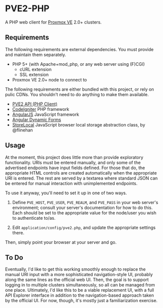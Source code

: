 # PVE2-PHP #

A PHP web client for [Proxmox VE][PVE] 2.0+ clusters.

## Requirements ##

The following requirements are external dependencies.  You must provide
and maintain them separately.

* PHP 5+ (with Apache+mod_php, or any web server using (F)CGI)
    * cURL extension
    * SSL extension
* Proxmox VE 2.0+ node to connect to

The following requirements are either bundled with this project, or rely
on pulic CDNs.  You shouldn't need to do anything to make them available.

* [PVE2 API (PHP Client)][PVE2PHP]
* [CodeIgniter][CI] PHP framework
* [AngularJS][NG] JavaScript framework
* [Angular Dynamic Forms][NGDF]
* [StoreLocal][JSLocal] JavaScript browser local storage abstraction class,
by @flinehan

## Usage ##

At the moment, this project does little more than provide exploratory
functionality.  URIs must be entered manually, and only some of the
advertised endpoints have input fields defined.  For those that do, the
appropriate HTML controls are created automatically when the appropriate
URI is entered.  The rest are served by a textarea where standard JSON can
be entered for manual interaction with unimplemented endpoints.

To use it anyway, you'll need to set it up in one of two ways.

1. Define `PVE_HOST`, `PVE_USER`, `PVE_REALM`, and `PVE_PASS` in your
web server's environment; consult your server's documentation for how
to do this.  Each should be set to the appropriate value for the node/user
you wish to authenticate to/as.

2. Edit `application/config/pve2.php`, and update the appropriate settings
there.

Then, simply point your browser at your server and go.

## To Do ##

Eventually, I'd like to get this working smoothly enough to replace the
manual URI input with a more sophisticated navigation-style UI, probably
along the same lines as the official web UI.  Then, the goal is to support
logging in to multiple clusters simultaneously, so all can be managed from
one place.  Ultimately, I'd like this to be a viable replacement UI, with
a full API Explorer interface in addition to the navigation-based approach
taken by the official UI.  For now, though, it's mostly just a
familiarization exercise.

[PVE]: http://pve.proxmox.com/wiki/Main_Page
[PVE2PHP]: https://github.com/CpuID/pve2-api-php-client
[CI]: https://github.com/EllisLab/CodeIgniter
[NG]: https://github.com/angular/angular.js
[NGDF]: https://github.com/danhunsaker/angular-dynamic-forms
[JSLocal]: http://www.frank-code.com/
